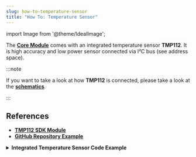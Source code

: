 ```yaml
---
slug: how-to-temperature-sensor
title: "How To: Temperature Sensor"
---
```

import Image from '@theme/IdealImage';

The [**Core Module**](../../hardware-modules/about-core-module.md) comes with an integrated temperature sensor **TMP112**. It is high accuracy and low power sensor connected via I²C bus (see address space).

:::note

  If you want to take a look at how **TMP112** is connected, please take a look at the [**schematics**](https://github.com/hardwario/bc-hardware/tree/master/out/bc-module-core).

:::

## References
- [**TMP112 SDK Module**](https://sdk.hardwario.com/group__twr__tmp112.html)
- [**GitHub Repository Example**](https://github.com/hardwario/twr-radio-air-quality-monitor/blob/7e8b21a8becbf9e9834c08a17c04bcb95d62233c/src/application.c)

<details><summary><b>Integrated Temperature Sensor Code Example</b></summary>
<p>

  ```c showLineNumbers
  #include <application.h>

  twr_tmp112_t temp;

  void tmp112_event_handler(twr_tmp112_t *self, twr_tmp112_event_t event, void *event_param)
  {
      (void) self;
      (void) event_param;

      if (event == TWR_TMP112_EVENT_UPDATE)
      {
          float temperature = 0.0;
          int16_t rawTemperature = 0;
          twr_tmp112_get_temperature_celsius(&temp, &temperature);
          twr_tmp112_get_temperature_raw(&temp, &rawTemperature);
          twr_log_debug("%.4f °C\r\n%d", temperature, rawTemperature);
      }
  }

  void application_init(void)
  {
      // initialize logging
      twr_log_init(TWR_LOG_LEVEL_DEBUG, TWR_LOG_TIMESTAMP_ABS);

      // initialize TMP112 sensor
      twr_tmp112_init(&temp, TWR_I2C_I2C0, 0x49);

      // set measurement handler (call "tmp112_event_handler()" after measurement)
      twr_tmp112_set_event_handler(&temp, tmp112_event_handler, NULL);

      // automatically measure the temperature every 5 seconds
      twr_tmp112_set_update_interval(&temp, 5000);
  }
  ```

</p>
</details>

